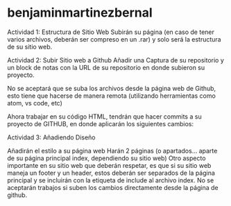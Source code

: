 # benjaminmartinezbernal
Actividad 1: Estructura de Sitio Web
Subirán su página (en caso de tener varios archivos, deberán ser compreso en un .rar) y solo será la estructura de su sitio web.

Actividad 2: Subir Sitio web a Github
Añadir una Captura de su repositorio y un block de notas con la URL de su repositorio en donde subieron su proyecto.



No se aceptará que se suba los archivos desde la página web de Github, esto tiene que hacerse de manera remota (utilizando herramientas como atom, vs code, etc)


Ahora trabajar en su código HTML, tendrán que hacer commits a su proyecto de GITHUB, en donde aplicarán los siguientes cambios:

Actividad 3: Añadiendo Diseño

Añadirán el estilo a su página web
Harán 2 páginas (o apartados... aparte de su página principal index, dependiendo su sitio web)
Otro aspecto importante en su sitio web que deberán respetar, es que si su sitio web maneja un footer y un header, estos deberán ser separados de la página principal y se incluirán con la etiqueta de include al archivo index.
No se aceptarán trabajos si suben los cambios directamente desde la página de github.
